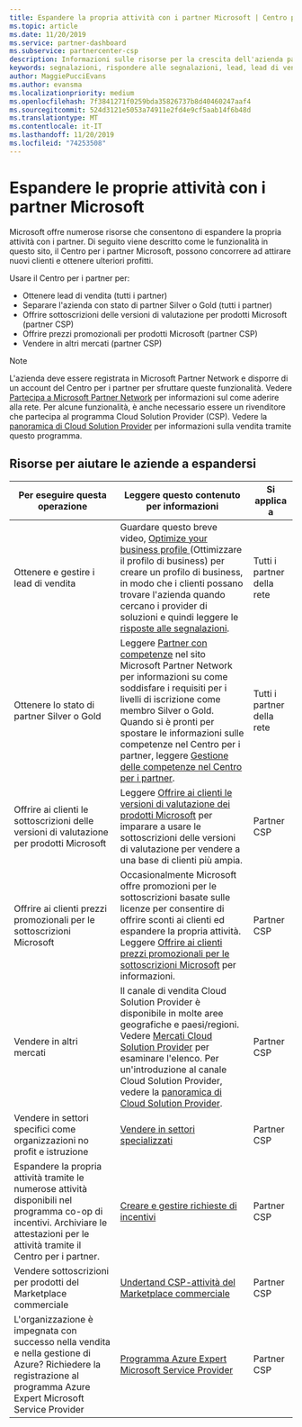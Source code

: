 ```yaml
---
title: Espandere la propria attività con i partner Microsoft | Centro per i partner
ms.topic: article
ms.date: 11/20/2019
ms.service: partner-dashboard
ms.subservice: partnercenter-csp
description: Informazioni sulle risorse per la crescita dell'azienda partner Microsoft. Questo include come ottenere lead di vendita (riferimenti) da Microsoft.
keywords: segnalazioni, rispondere alle segnalazioni, lead, lead di vendita, profilo di marketing, profilo di business, espandere la propria attività, opportunità commerciali, competenze, iscrizione come membro silver, iscrizione come membro gold, offerte per versioni di valutazione, espansione del mercato, cloud nazionali
author: MaggiePucciEvans
ms.author: evansma
ms.localizationpriority: medium
ms.openlocfilehash: 7f3841271f0259bda35826737b8d40460247aaf4
ms.sourcegitcommit: 524d3121e5053a74911e2fd4e9cf5aab14f6b48d
ms.translationtype: MT
ms.contentlocale: it-IT
ms.lasthandoff: 11/20/2019
ms.locfileid: "74253508"
---
```

# <a name="grow-your-microsoft-partner-business"></a>Espandere le proprie attività con i partner Microsoft 

Microsoft offre numerose risorse che consentono di espandere la propria attività con i partner. Di seguito viene descritto come le funzionalità in questo sito, il Centro per i partner Microsoft, possono concorrere ad attirare nuovi clienti e ottenere ulteriori profitti.

Usare il Centro per i partner per:

- Ottenere lead di vendita (tutti i partner)
- Separare l'azienda con stato di partner Silver o Gold (tutti i partner)
- Offrire sottoscrizioni delle versioni di valutazione per prodotti Microsoft (partner CSP)
- Offrire prezzi promozionali per prodotti Microsoft (partner CSP)
- Vendere in altri mercati (partner CSP)

> [!NOTE]  
> L'azienda deve essere registrata in Microsoft Partner Network e disporre di un account del Centro per i partner per sfruttare queste funzionalità. Vedere [Partecipa a Microsoft Partner Network](mpn-overview.md) per informazioni sul come aderire alla rete. Per alcune funzionalità, è anche necessario essere un rivenditore che partecipa al programma Cloud Solution Provider (CSP). Vedere la [panoramica di Cloud Solution Provider](csp-overview.md) per informazioni sulla vendita tramite questo programma.

## <a name="resources-to-help-your-business-grow"></a>Risorse per aiutare le aziende a espandersi

|  **Per eseguire questa operazione**  |  **Leggere questo contenuto per informazioni**  |  **Si applica a**  |
|--------------|-----------|--------------
| Ottenere e gestire i lead di vendita | Guardare questo breve video, [Optimize your business profile ](https://player.vimeo.com/video/252788046 ) (Ottimizzare il profilo di business) per creare un profilo di business, in modo che i clienti possano trovare l'azienda quando cercano i provider di soluzioni e quindi leggere le [risposte alle segnalazioni](responding-to-referrals.md). | Tutti i partner della rete |
| Ottenere lo stato di partner Silver o Gold | Leggere [Partner con competenze](https://partner.microsoft.com/membership/competencies) nel sito Microsoft Partner Network per informazioni su come soddisfare i requisiti per i livelli di iscrizione come membro Silver o Gold. Quando si è pronti per spostare le informazioni sulle competenze nel Centro per i partner, leggere [Gestione delle competenze nel Centro per i partner](competencies.md). | Tutti i partner della rete |
| Offrire ai clienti le sottoscrizioni delle versioni di valutazione per prodotti Microsoft | Leggere [Offrire ai clienti le versioni di valutazione dei prodotti Microsoft](offer-your-customers-trials-of-microsoft-products.md) per imparare a usare le sottoscrizioni delle versioni di valutazione per vendere a una base di clienti più ampia.| Partner CSP |
| Offrire ai clienti prezzi promozionali per le sottoscrizioni Microsoft | Occasionalmente Microsoft offre promozioni per le sottoscrizioni basate sulle licenze per consentire di offrire sconti ai clienti ed espandere la propria attività. Leggere [Offrire ai clienti prezzi promozionali per le sottoscrizioni Microsoft](promotions.md) per informazioni. | Partner CSP |
| Vendere in altri mercati | Il canale di vendita Cloud Solution Provider è disponibile in molte aree geografiche e paesi/regioni. Vedere [Mercati Cloud Solution Provider](agreements.md) per esaminare l'elenco. Per un'introduzione al canale Cloud Solution Provider, vedere la [panoramica di Cloud Solution Provider](csp-overview.md).  | Partner CSP |
Vendere in settori specifici come organizzazioni no profit e istruzione|[Vendere in settori specializzati](get-special-pricing-for-offers.md)|Partner CSP|
|Espandere la propria attività tramite le numerose attività disponibili nel programma co-op di incentivi. Archiviare le attestazioni per le attività tramite il Centro per i partner.| [Creare e gestire richieste di incentivi](create-incentives-claims.md)|Partner CSP|
|Vendere sottoscrizioni per prodotti del Marketplace commerciale|[Undertand CSP-attività del Marketplace commerciale](csp-commercial-marketplace-overview.md)|Partner CSP|
|L'organizzazione è impegnata con successo nella vendita e nella gestione di Azure? Richiedere la registrazione al programma Azure Expert Microsoft Service Provider|[Programma Azure Expert Microsoft Service Provider](azure-expert-msp.md)|Partner CSP|
